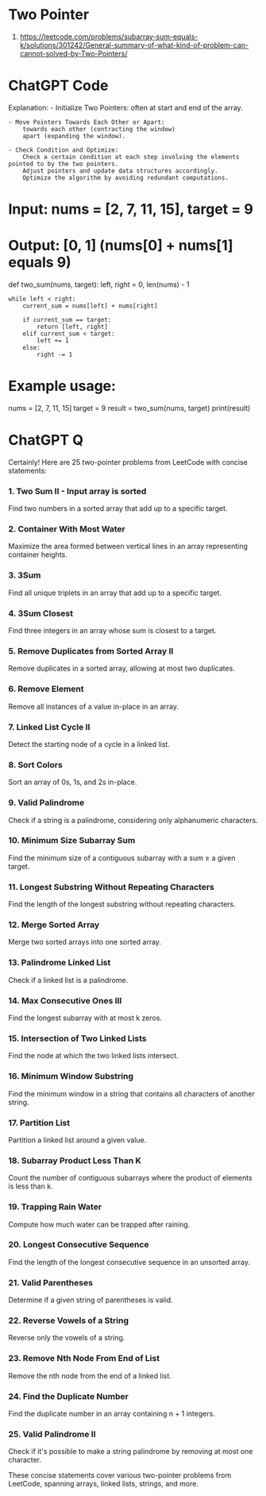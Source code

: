 # Two Pointer

1. https://leetcode.com/problems/subarray-sum-equals-k/solutions/301242/General-summary-of-what-kind-of-problem-can-cannot-solved-by-Two-Pointers/

# ChatGPT Code
Explanation:
    - Initialize Two Pointers: often at start and end of the array.

    - Move Pointers Towards Each Other or Apart: 
        towards each other (contracting the window)
        apart (expanding the window).
    
    - Check Condition and Optimize: 
        Check a certain condition at each step involving the elements pointed to by the two pointers. 
        Adjust pointers and update data structures accordingly. 
        Optimize the algorithm by avoiding redundant computations.

# Input: nums = [2, 7, 11, 15], target = 9
# Output: [0, 1] (nums[0] + nums[1] equals 9)

def two_sum(nums, target):
    left, right = 0, len(nums) - 1

    while left < right:
        current_sum = nums[left] + nums[right]

        if current_sum == target:
            return [left, right]
        elif current_sum < target:
            left += 1
        else:
            right -= 1

# Example usage:
nums = [2, 7, 11, 15]
target = 9
result = two_sum(nums, target)
print(result)





# ChatGPT Q
Certainly! Here are 25 two-pointer problems from LeetCode with concise statements:

### 1. **Two Sum II - Input array is sorted**
Find two numbers in a sorted array that add up to a specific target.

### 2. **Container With Most Water**
Maximize the area formed between vertical lines in an array representing container heights.

### 3. **3Sum**
Find all unique triplets in an array that add up to a specific target.

### 4. **3Sum Closest**
Find three integers in an array whose sum is closest to a target.

### 5. **Remove Duplicates from Sorted Array II**
Remove duplicates in a sorted array, allowing at most two duplicates.

### 6. **Remove Element**
Remove all instances of a value in-place in an array.

### 7. **Linked List Cycle II**
Detect the starting node of a cycle in a linked list.

### 8. **Sort Colors**
Sort an array of 0s, 1s, and 2s in-place.

### 9. **Valid Palindrome**
Check if a string is a palindrome, considering only alphanumeric characters.

### 10. **Minimum Size Subarray Sum**
Find the minimum size of a contiguous subarray with a sum ≥ a given target.

### 11. **Longest Substring Without Repeating Characters**
Find the length of the longest substring without repeating characters.

### 12. **Merge Sorted Array**
Merge two sorted arrays into one sorted array.

### 13. **Palindrome Linked List**
Check if a linked list is a palindrome.

### 14. **Max Consecutive Ones III**
Find the longest subarray with at most k zeros.

### 15. **Intersection of Two Linked Lists**
Find the node at which the two linked lists intersect.

### 16. **Minimum Window Substring**
Find the minimum window in a string that contains all characters of another string.

### 17. **Partition List**
Partition a linked list around a given value.

### 18. **Subarray Product Less Than K**
Count the number of contiguous subarrays where the product of elements is less than k.

### 19. **Trapping Rain Water**
Compute how much water can be trapped after raining.

### 20. **Longest Consecutive Sequence**
Find the length of the longest consecutive sequence in an unsorted array.

### 21. **Valid Parentheses**
Determine if a given string of parentheses is valid.

### 22. **Reverse Vowels of a String**
Reverse only the vowels of a string.

### 23. **Remove Nth Node From End of List**
Remove the nth node from the end of a linked list.

### 24. **Find the Duplicate Number**
Find the duplicate number in an array containing n + 1 integers.

### 25. **Valid Palindrome II**
Check if it's possible to make a string palindrome by removing at most one character.

These concise statements cover various two-pointer problems from LeetCode, spanning arrays, linked lists, strings, and more.
